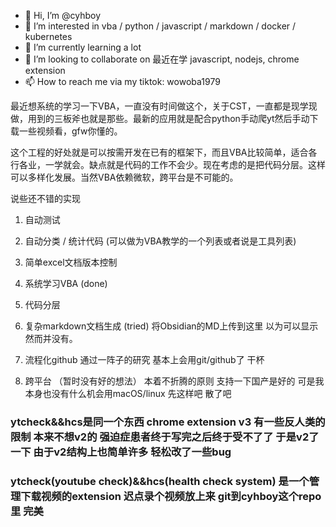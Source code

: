 - 👋 Hi, I’m @cyhboy
- 👀 I’m interested in vba / python / javascript / markdown / docker / kubernetes
- 🌱 I’m currently learning a lot
- 💞️ I’m looking to collaborate on 最近在学 javascript, nodejs, chrome extension
- 📫 How to reach me via my tiktok: wowoba1979

<!---
cyhboy/cyhboy is a ✨ special ✨ repository because its `README.md` (this file) appears on your GitHub profile.
You can click the Preview link to take a look at your changes.
--->

最近想系统的学习一下VBA，一直没有时间做这个，关于CST，一直都是现学现做，用到的三板斧也就是那些。最新的应用就是配合python手动爬yt然后手动下载一些视频看，gfw你懂的。

这个工程的好处就是可以按需开发在已有的框架下，而且VBA比较简单，适合各行各业，一学就会。缺点就是代码的工作不会少。现在考虑的是把代码分层。这样可以多样化发展。当然VBA依赖微软，跨平台是不可能的。

说些还不错的实现
1. 自动测试
2. 自动分类 / 统计代码 (可以做为VBA教学的一个列表或者说是工具列表)
3. 简单excel文档版本控制

0. 系统学习VBA (done)
1. 代码分层
2. 复杂markdown文档生成 (tried)
   将Obsidian的MD上传到这里  以为可以显示  然而并没有。
3. 流程化github
   通过一阵子的研究  基本上会用git/github了 干杯
4. 跨平台 （暂时没有好的想法）
   本着不折腾的原则  支持一下国产是好的  可是我本身也没有什么机会用macOS/linux  先这样吧  散了吧
   
### ytcheck&&hcs是同一个东西  chrome extension v3 有一些反人类的限制  本来不想v2的  强迫症患者终于写完之后终于受不了了  于是v2了一下  由于v2结构上也简单许多  轻松改了一些bug

### ytcheck(youtube check)&&hcs(health check system) 是一个管理下载视频的extension  迟点录个视频放上来  git到cyhboy这个repo里  完美
